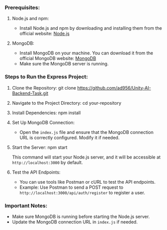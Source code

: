 ### Prerequisites:

1. Node.js and npm:

   - Install Node.js and npm by downloading and installing them from the official website: [Node.js](https://nodejs.org/)

2. MongoDB:
   - Install MongoDB on your machine. You can download it from the official MongoDB website: [MongoDB](https://www.mongodb.com/try/download/community)
   - Make sure the MongoDB server is running.

### Steps to Run the Express Project:

1. Clone the Repository:
   git clone https://github.com/ad956/Unity-AI-Backend-Task.git

2. Navigate to the Project Directory:
   cd your-repository

3. Install Dependencies:
   npm install

4. Set Up MongoDB Connection:

   - Open the `index.js` file and ensure that the MongoDB connection URL is correctly configured. Modify it if needed.

5. Start the Server:
   npm start

   This command will start your Node.js server, and it will be accessible at `http://localhost:3000` by default.

6. Test the API Endpoints:
   - You can use tools like Postman or cURL to test the API endpoints.
   - Example: Use Postman to send a POST request to `http://localhost:3000/api/auth/register` to register a user.

### Important Notes:

- Make sure MongoDB is running before starting the Node.js server.
- Update the MongoDB connection URL in `index.js` if needed.
